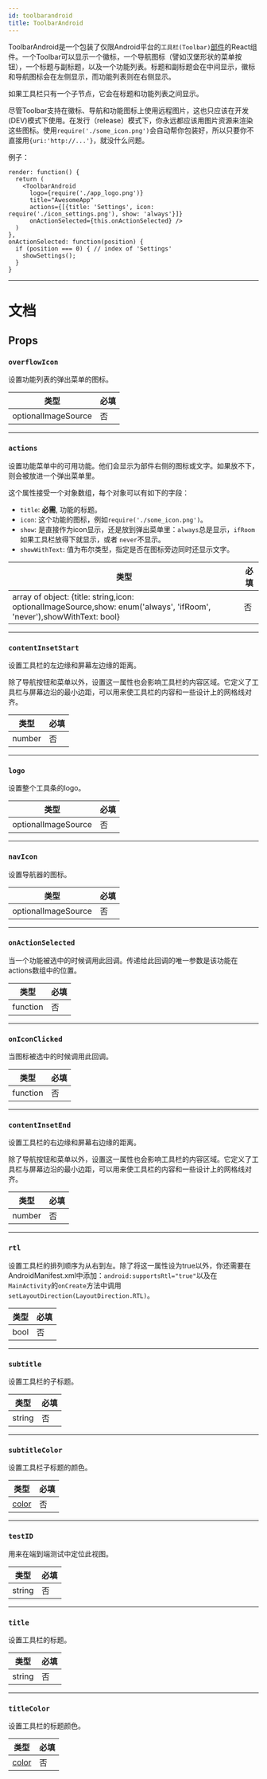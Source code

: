 ```yaml
---
id: toolbarandroid
title: ToolbarAndroid
---
```


ToolbarAndroid是一个包装了仅限Android平台的`工具栏(Toolbar)`[部件][0]的React组件。一个Toolbar可以显示一个徽标，一个导航图标（譬如汉堡形状的菜单按钮），一个标题与副标题，以及一个功能列表。标题和副标题会在中间显示，徽标和导航图标会在左侧显示，而功能列表则在右侧显示。

如果工具栏只有一个子节点，它会在标题和功能列表之间显示。

尽管Toolbar支持在徽标、导航和功能图标上使用远程图片，这也只应该在开发(DEV)模式下使用。在发行（release）模式下，你永远都应该用图片资源来渲染这些图标。使用`require('./some_icon.png')`会自动帮你包装好，所以只要你不直接用`{uri:'http://...'}`，就没什么问题。

[0]: https://developer.android.com/reference/android/support/v7/widget/Toolbar.html

例子：

```
render: function() {
  return (
    <ToolbarAndroid
      logo={require('./app_logo.png')}
      title="AwesomeApp"
      actions={[{title: 'Settings', icon: require('./icon_settings.png'), show: 'always'}]}
      onActionSelected={this.onActionSelected} />
  )
},
onActionSelected: function(position) {
  if (position === 0) { // index of 'Settings'
    showSettings();
  }
}
```

[0]: https://developer.android.com/reference/android/support/v7/widget/Toolbar.html

---

# 文档

## Props

### `overflowIcon`

设置功能列表的弹出菜单的图标。

| 类型                | 必填 |
| ------------------- | -------- |
| optionalImageSource | 否       |

---

### `actions`

设置功能菜单中的可用功能。他们会显示为部件右侧的图标或文字。如果放不下，则会被放进一个弹出菜单里。

这个属性接受一个对象数组，每个对象可以有如下的字段：

* `title`: **必需**, 功能的标题。
* `icon`: 这个功能的图标，例如`require('./some_icon.png')`。
* `show`: 是直接作为icon显示，还是放到弹出菜单里：`always`总是显示，`ifRoom`如果工具栏放得下就显示，或者 `never`不显示。
* `showWithText`: 值为布尔类型，指定是否在图标旁边同时还显示文字。

| 类型                                                                                                                  | 必填 |
| --------------------------------------------------------------------------------------------------------------------- | -------- |
| array of object: {title: string,icon: optionalImageSource,show: enum('always', 'ifRoom', 'never'),showWithText: bool} | 否       |

---

### `contentInsetStart`

设置工具栏的左边缘和屏幕左边缘的距离。

除了导航按钮和菜单以外，设置这一属性也会影响工具栏的内容区域。它定义了工具栏与屏幕边沿的最小边距，可以用来使工具栏的内容和一些设计上的网格线对齐。

| 类型   | 必填 |
| ------ | -------- |
| number | 否       |

---

### `logo`

设置整个工具条的logo。

| 类型                | 必填 |
| ------------------- | -------- |
| optionalImageSource | 否       |

---

### `navIcon`

设置导航器的图标。

| 类型                | 必填 |
| ------------------- | -------- |
| optionalImageSource | 否       |

---

### `onActionSelected`

当一个功能被选中的时候调用此回调。传递给此回调的唯一参数是该功能在actions数组中的位置。

| 类型     | 必填 |
| -------- | -------- |
| function | 否       |

---

### `onIconClicked`

当图标被选中的时候调用此回调。

| 类型     | 必填 |
| -------- | -------- |
| function | 否       |

---

### `contentInsetEnd`

设置工具栏的右边缘和屏幕右边缘的距离。

除了导航按钮和菜单以外，设置这一属性也会影响工具栏的内容区域。它定义了工具栏与屏幕边沿的最小边距，可以用来使工具栏的内容和一些设计上的网格线对齐。

| 类型   | 必填 |
| ------ | -------- |
| number | 否       |

---

### `rtl`

设置工具栏的排列顺序为从右到左。除了将这一属性设为true以外，你还需要在AndroidManifest.xml中添加：`android:supportsRtl="true"`以及在`MainActivity`的`onCreate`方法中调用`setLayoutDirection(LayoutDirection.RTL)`。

| 类型 | 必填 |
| ---- | -------- |
| bool | 否       |

---

### `subtitle`

设置工具栏的子标题。

| 类型   | 必填 |
| ------ | -------- |
| string | 否       |

---

### `subtitleColor`

设置工具栏子标题的颜色。

| 类型               | 必填 |
| ------------------ | -------- |
| [color](colors.md) | 否       |

---

### `testID`

用来在端到端测试中定位此视图。

| 类型   | 必填 |
| ------ | -------- |
| string | 否       |

---

### `title`

设置工具栏的标题。

| 类型   | 必填 |
| ------ | -------- |
| string | 否       |

---

### `titleColor`

设置工具栏的标题颜色。

| 类型               | 必填 |
| ------------------ | -------- |
| [color](colors.md) | 否       |

